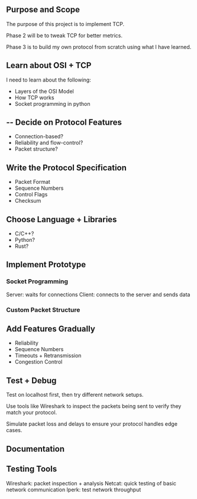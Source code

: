 
## Purpose and Scope

The purpose of this project is to implement TCP. 

Phase 2 will be to tweak TCP for better metrics.

Phase 3 is to build my own protocol from scratch using what I have learned.

## Learn about OSI + TCP

I need to learn about the following:

* Layers of the OSI Model
* How TCP works
* Socket programming in python

## -- Decide on Protocol Features

* Connection-based?
* Reliability and flow-control?
* Packet structure?

## Write the Protocol Specification

* Packet Format
* Sequence Numbers
* Control Flags
* Checksum

## Choose Language + Libraries

* C/C++?
* Python?
* Rust?

## Implement Prototype

### Socket Programming

Server: waits for connections
Client: connects to the server and sends data

### Custom Packet Structure

## Add Features Gradually

* Reliability
* Sequence Numbers
* Timeouts + Retransmission
* Congestion Control

## Test + Debug

Test on localhost first, then try different network setups.

Use tools like Wireshark to inspect the packets being sent to verify they match your protocol.

Simulate packet loss and delays to ensure your protocol handles edge cases.

## Documentation

## Testing Tools

Wireshark: packet inspection + analysis
Netcat: quick testing of basic network communication
Iperk: test network throughput
